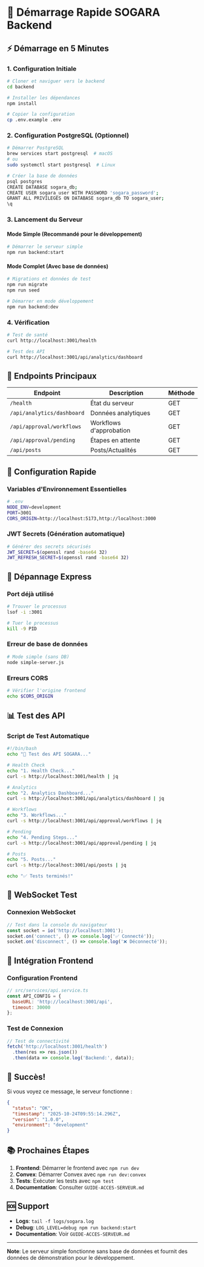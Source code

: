 # 🚀 Démarrage Rapide SOGARA Backend

## ⚡ Démarrage en 5 Minutes

### 1. Configuration Initiale
```bash
# Cloner et naviguer vers le backend
cd backend

# Installer les dépendances
npm install

# Copier la configuration
cp .env.example .env
```

### 2. Configuration PostgreSQL (Optionnel)
```bash
# Démarrer PostgreSQL
brew services start postgresql  # macOS
# ou
sudo systemctl start postgresql  # Linux

# Créer la base de données
psql postgres
CREATE DATABASE sogara_db;
CREATE USER sogara_user WITH PASSWORD 'sogara_password';
GRANT ALL PRIVILEGES ON DATABASE sogara_db TO sogara_user;
\q
```

### 3. Lancement du Serveur

#### Mode Simple (Recommandé pour le développement)
```bash
# Démarrer le serveur simple
npm run backend:start
```

#### Mode Complet (Avec base de données)
```bash
# Migrations et données de test
npm run migrate
npm run seed

# Démarrer en mode développement
npm run backend:dev
```

### 4. Vérification
```bash
# Test de santé
curl http://localhost:3001/health

# Test des API
curl http://localhost:3001/api/analytics/dashboard
```

## 🎯 Endpoints Principaux

| Endpoint | Description | Méthode |
|----------|-------------|---------|
| `/health` | État du serveur | GET |
| `/api/analytics/dashboard` | Données analytiques | GET |
| `/api/approval/workflows` | Workflows d'approbation | GET |
| `/api/approval/pending` | Étapes en attente | GET |
| `/api/posts` | Posts/Actualités | GET |

## 🔧 Configuration Rapide

### Variables d'Environnement Essentielles
```bash
# .env
NODE_ENV=development
PORT=3001
CORS_ORIGIN=http://localhost:5173,http://localhost:3000
```

### JWT Secrets (Génération automatique)
```bash
# Générer des secrets sécurisés
JWT_SECRET=$(openssl rand -base64 32)
JWT_REFRESH_SECRET=$(openssl rand -base64 32)
```

## 🚨 Dépannage Express

### Port déjà utilisé
```bash
# Trouver le processus
lsof -i :3001

# Tuer le processus
kill -9 PID
```

### Erreur de base de données
```bash
# Mode simple (sans DB)
node simple-server.js
```

### Erreurs CORS
```bash
# Vérifier l'origine frontend
echo $CORS_ORIGIN
```

## 📊 Test des API

### Script de Test Automatique
```bash
#!/bin/bash
echo "🧪 Test des API SOGARA..."

# Health Check
echo "1. Health Check..."
curl -s http://localhost:3001/health | jq

# Analytics
echo "2. Analytics Dashboard..."
curl -s http://localhost:3001/api/analytics/dashboard | jq

# Workflows
echo "3. Workflows..."
curl -s http://localhost:3001/api/approval/workflows | jq

# Pending
echo "4. Pending Steps..."
curl -s http://localhost:3001/api/approval/pending | jq

# Posts
echo "5. Posts..."
curl -s http://localhost:3001/api/posts | jq

echo "✅ Tests terminés!"
```

## 🔌 WebSocket Test

### Connexion WebSocket
```javascript
// Test dans la console du navigateur
const socket = io('http://localhost:3001');
socket.on('connect', () => console.log('✅ Connecté'));
socket.on('disconnect', () => console.log('❌ Déconnecté'));
```

## 📱 Intégration Frontend

### Configuration Frontend
```javascript
// src/services/api.service.ts
const API_CONFIG = {
  baseURL: 'http://localhost:3001/api',
  timeout: 30000
};
```

### Test de Connexion
```javascript
// Test de connectivité
fetch('http://localhost:3001/health')
  .then(res => res.json())
  .then(data => console.log('Backend:', data));
```

## 🎉 Succès!

Si vous voyez ce message, le serveur fonctionne :
```json
{
  "status": "OK",
  "timestamp": "2025-10-24T09:55:14.296Z",
  "version": "1.0.0",
  "environment": "development"
}
```

## 📚 Prochaines Étapes

1. **Frontend**: Démarrer le frontend avec `npm run dev`
2. **Convex**: Démarrer Convex avec `npm run dev:convex`
3. **Tests**: Exécuter les tests avec `npm test`
4. **Documentation**: Consulter `GUIDE-ACCES-SERVEUR.md`

## 🆘 Support

- **Logs**: `tail -f logs/sogara.log`
- **Debug**: `LOG_LEVEL=debug npm run backend:start`
- **Documentation**: Voir `GUIDE-ACCES-SERVEUR.md`

---

**Note**: Le serveur simple fonctionne sans base de données et fournit des données de démonstration pour le développement.